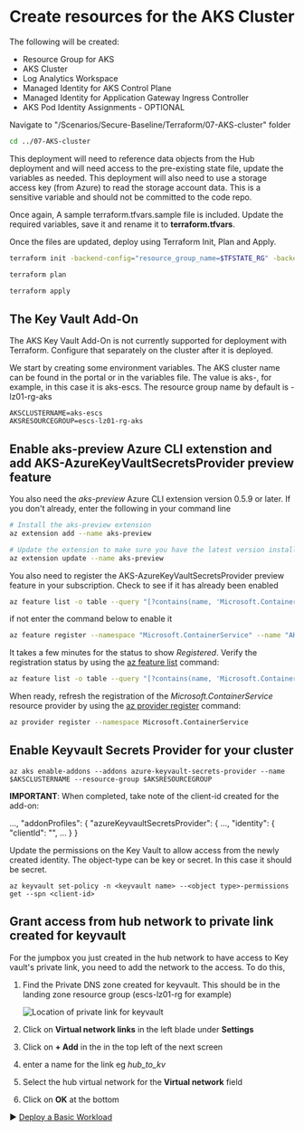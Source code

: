 # Create resources for the AKS Cluster

The following will be created:
* Resource Group for AKS
* AKS Cluster
* Log Analytics Workspace
* Managed Identity for AKS Control Plane
* Managed Identity for Application Gateway Ingress Controller
* AKS Pod Identity Assignments - OPTIONAL

Navigate to "/Scenarios/Secure-Baseline/Terraform/07-AKS-cluster" folder
```bash
cd ../07-AKS-cluster 
```

This deployment will need to reference data objects from the Hub deployment and will need access to the pre-existing state file, update the variables as needed.  This deployment will also need to use a storage access key (from Azure) to read the storage account data.  This is a sensitive variable and should not be committed to the code repo. 

Once again, A sample terraform.tfvars.sample file is included. Update the required variables, save it and rename it to **terraform.tfvars**.

Once the files are updated, deploy using Terraform Init, Plan and Apply. 

```bash
terraform init -backend-config="resource_group_name=$TFSTATE_RG" -backend-config="storage_account_name=$STORAGEACCOUNTNAME" -backend-config="container_name=$CONTAINERNAME"
```

```bash
terraform plan
```

```bash
terraform apply
```



## The Key Vault Add-On
The AKS Key Vault Add-On is not currently supported for deployment with Terraform. Configure that separately on the cluster after it is deployed. 

We start by creating some environment variables. The AKS cluster name can be found in the portal or in the variables file. The value is aks-<prefix value>, for example, in this case it is aks-escs. The resource group name by default is <prefix value>-lz01-rg-aks

```
AKSCLUSTERNAME=aks-escs
AKSRESOURCEGROUP=escs-lz01-rg-aks
```



## Enable aks-preview Azure CLI extenstion and add AKS-AzureKeyVaultSecretsProvider preview feature

You also need the *aks-preview* Azure CLI extension version 0.5.9 or later. If you don't already, enter the following in your command line

```bash
# Install the aks-preview extension
az extension add --name aks-preview

# Update the extension to make sure you have the latest version installed
az extension update --name aks-preview
```

You also need to register the AKS-AzureKeyVaultSecretsProvider preview feature in your subscription. Check to see if it has already been enabled

```bash
az feature list -o table --query "[?contains(name, 'Microsoft.ContainerService/AKS-AzureKeyVaultSecretsProvider')].{Name:name,State:properties.state}"
```

if not enter the command below to enable it

```bash
az feature register --namespace "Microsoft.ContainerService" --name "AKS-AzureKeyVaultSecretsProvider"
```

It takes a few minutes for the status to show *Registered*. Verify the registration status by using the [az feature list](https://docs.microsoft.com/en-us/cli/azure/feature#az_feature_list) command:

```bash
az feature list -o table --query "[?contains(name, 'Microsoft.ContainerService/AKS-AzureKeyVaultSecretsProvider')].{Name:name,State:properties.state}"
```

When ready, refresh the registration of the *Microsoft.ContainerService* resource provider by using the [az provider register](https://docs.microsoft.com/en-us/cli/azure/provider#az_provider_register) command:

```bash
az provider register --namespace Microsoft.ContainerService
```



##  Enable Keyvault Secrets Provider for your cluster

```
az aks enable-addons --addons azure-keyvault-secrets-provider --name $AKSCLUSTERNAME --resource-group $AKSRESOURCEGROUP
```

**IMPORTANT**: When completed, take note of the client-id created for the add-on:

...,
 "addonProfiles": {
    "azureKeyvaultSecretsProvider": {
      ...,
      "identity": {
        "clientId": "<client-id>",
        ...
      }
    }

Update the permissions on the Key Vault to allow access from the newly created identity. The object-type can be key or secret. In this case it should be secret.
```
az keyvault set-policy -n <keyvault name> --<object type>-permissions get --spn <client-id>
```

## Grant access from hub network to private link created for keyvault

For the jumpbox you just created in the hub network to have access to Key vault's private link, you need to add the network to the access. To do this,

1. Find the Private DNS zone created for keyvault. This should be in the landing zone resource group (escs-lz01-rg for example)

   ![Location of private link for keyvault](../media/keyvault-privatelink-location.png)
   
2. Click on **Virtual network links** in the left blade under **Settings**
3. Click on **+ Add** in the in the top left of the next screen
4. enter a name for the link eg *hub_to_kv*
5. Select the hub virtual network for the **Virtual network** field
6. Click on **OK** at the bottom

:arrow_forward: [Deploy a Basic Workload](./08-workload.md)
